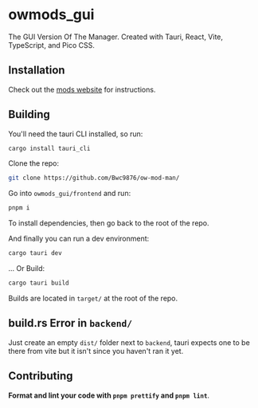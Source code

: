 # owmods_gui

The GUI Version Of The Manager. Created with Tauri, React, Vite, TypeScript, and Pico CSS.

## Installation

Check out the [mods website](#) for instructions.

## Building

You'll need the tauri CLI installed, so run:

```sh
cargo install tauri_cli
```

Clone the repo:

```sh
git clone https://github.com/Bwc9876/ow-mod-man/
```

Go into `owmods_gui/frontend` and run:

```sh
pnpm i
```

To install dependencies, then go back to the root of the repo.

And finally you can run a dev environment:

```sh
cargo tauri dev
```

... Or Build:

```sh
cargo tauri build
````

Builds are located in `target/` at the root of the repo.

## build.rs Error in `backend/`

Just create an empty `dist/` folder next to `backend`, tauri expects one to be there from vite but it isn't since you haven't ran it yet.

## Contributing

**Format and lint your code with `pnpm prettify` and `pnpm lint`**.

